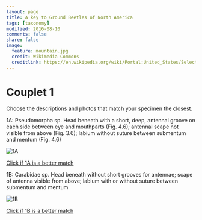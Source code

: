 ```yaml
---
layout: page
title: A key to Ground Beetles of North America
tags: [taxonomy]
modified: 2016-08-10
comments: false
share: false
image:
  feature: mountain.jpg
  credit: Wikimedia Commons
  creditlink: https://en.wikipedia.org/wiki/Portal:United_States/Selected_panorama#/media/File:Mount_Ellinor,_Mount_Washington_Panorama.jpg
---
```


# Couplet 1


Choose the descriptions and photos that match your specimen the closest. 

1A: Pseudomorpha sp.
Head beneath with a short, deep, antennal groove on each side between eye and mouthparts (Fig. 4.6); antennal scape not visible from above (Fig. 3.6); labium without suture between submentum and mentum (Fig. 4.6)

![1A](~/GitHub/klevan.github.io/images/keyfigs/Key1_1_1A.png)

[Click if 1A is a better match](https://en.wikipedia.org/wiki/Pseudomorpha)

1B: Carabidae sp.
Head beneath without short grooves for antennae; scape of antenna visible from above; labium with or without suture between submentum and mentum

![1B](~/GitHub/klevan.github.io/images/keyfigs/Key1_1_1B.png)

[Click if 1B is a better match](~/GitHub/klevan.github.io/dynamicTaxonomy/Key1_2)

